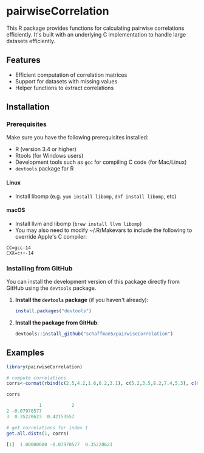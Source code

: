 # pairwiseCorrelation

This R package provides functions for calculating pairwise correlations efficiently. It's built with an underlying C implementation to handle large datasets efficiently.

## Features

- Efficient computation of correlation matrices
- Support for datasets with missing values
- Helper functions to extract correlations

## Installation

### Prerequisites

Make sure you have the following prerequisites installed:

- R (version 3.4 or higher)
- Rtools (for Windows users)
- Development tools such as `gcc` for compiling C code (for Mac/Linux)
- `devtools` package for R

#### Linux
- Install libomp (e.g. `yum install libomp`, `dnf install libomp`, etc)


#### macOS
- Install llvm and libomp (`brew install llvm libomp`)
- You may also need to modify ~/.R/Makevars to include the following to override Apple's C compiler:

```
CC=gcc-14
CXX=c++-14
```


### Installing from GitHub

You can install the development version of this package directly from GitHub using the `devtools` package.

1. **Install the `devtools` package** (if you haven't already):

    ```r
    install.packages("devtools")
    ```

2. **Install the package from GitHub**:

    ```r
    devtools::install_github("schaffman5/pairwiseCorrelation")
    ```

## Examples

```r
library(pairwiseCorrelation)

# compute correlations
corrs<-cormat(rbind(c(2.5,4.2,1.6,6.2,3.1), c(5.2,3.5,8.2,7.4,5.3), c(0.3, 0.4, 1.4, 2.7, 3.1) ))

corrs

            1           2
2 -0.07970577            
3  0.35220623  0.42153557

# get correlations for index 1
get.all.dists(1, corrs)

[1]  1.00000000 -0.07970577  0.35220623
```
